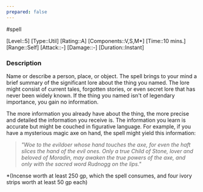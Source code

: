 ```yaml
---
prepared: false
---
```

#spell

[Level::5]
[Type::Util]
[Rating::A]
[Components::V,S,M*]
[Time::10 mins.]
[Range::Self]
[Attack::\-]
[Damage::\-]
[Duration::Instant]
### Description

Name or describe a person, place, or object. The spell brings to your mind a brief summary of the significant lore about the thing you named. The lore might consist of current tales, forgotten stories, or even secret lore that has never been widely known. If the thing you named isn't of legendary importance, you gain no information.

The more information you already have about the thing, the more precise and detailed the information you receive is. The information you learn is accurate but might be couched in figurative language. For example, if you have a mysterious magic axe on hand, the spell might yield this information:

> *"Woe to the evildoer whose hand touches the axe, for even the haft slices the hand of the evil ones. Only a true Child of Stone, lover and beloved of Moradin, may awaken the true powers of the axe, and only with the sacred word Rudnogg on the lips."*

\*(Incense worth at least 250 gp, which the spell consumes, and four ivory strips worth at least 50 gp each)